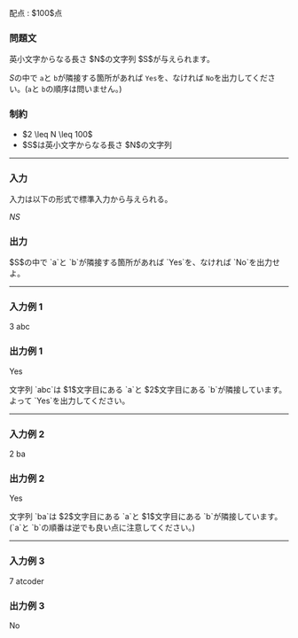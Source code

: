 
<div>

<span>

<span>

<p>
配点 : $100$点
</p>

<div>

<section>

### **問題文**

<p>
英小文字からなる長さ $N$の文字列 $S$が与えられます。

$S$の中で `a`と `b`が隣接する箇所があれば `Yes`を、なければ `No`を出力してください。(`a`と `b`の順序は問いません。)
</p>

</section>

</div>

<div>

<section>

### **制約**

<ul>

<li>
$2 \leq N \leq 100$
</li>

<li>
$S$は英小文字からなる長さ $N$の文字列
</li>

</ul>

</section>

</div>

---

<div>

<div>

<section>

### **入力**

<p>
入力は以下の形式で標準入力から与えられる。
</p>

<div>

$N$$S$
</div>

</section>

</div>

<div>

<section>

### **出力**

<p>
$S$の中で `a`と `b`が隣接する箇所があれば `Yes`を、なければ `No`を出力せよ。
</p>

</section>

</div>

</div>

---

<div>

<section>

### **入力例 1**

<div>

3
abc

</div>

</section>

</div>

<div>

<section>

### **出力例 1**

<div>

Yes

</div>

<p>
文字列 `abc`は $1$文字目にある `a`と $2$文字目にある `b`が隣接しています。よって `Yes`を出力してください。
</p>

</section>

</div>

---

<div>

<section>

### **入力例 2**

<div>

2
ba

</div>

</section>

</div>

<div>

<section>

### **出力例 2**

<div>

Yes

</div>

<p>
文字列 `ba`は $2$文字目にある `a`と $1$文字目にある `b`が隣接しています。(`a`と `b`の順番は逆でも良い点に注意してください。)
</p>

</section>

</div>

---

<div>

<section>

### **入力例 3**

<div>

7
atcoder

</div>

</section>

</div>

<div>

<section>

### **出力例 3**

<div>

No

</div>

</section>

</div>

</span>

</span>

</div>
